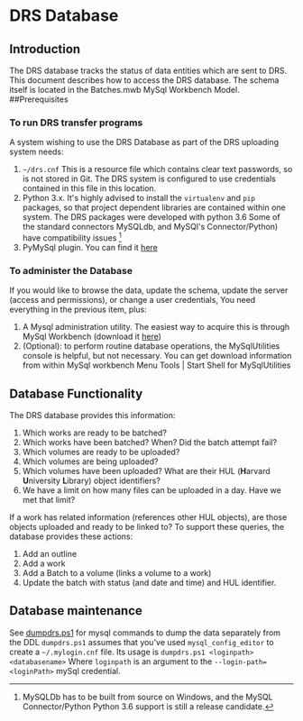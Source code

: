 # DRS Database
## Introduction
The DRS database tracks the status of data entities which are sent to DRS. This
document describes how to access the DRS database. The schema itself is located in the Batches.mwb MySql Workbench Model.
##Prerequisites
### To run DRS transfer programs
A system wishing to use the DRS Database as part of the DRS uploading system needs:
1. `~/drs.cnf` This is a resource file which contains clear text passwords, so is not stored in Git. The DRS system is configured to use credentials contained in this file in this location.
2. Python 3.x. It's highly advised to install the `virtualenv` and `pip` packages, so that project dependent libraries are contained within one system. The DRS packages were developed with python 3.6 Some of the standard connectors MySQLdb, and MySQl's Connector/Python) have compatibility issues [^1]
3. PyMySql plugin. You can find it [here](https://pypi.python.org/pypi/PyMySQL/)

[^1]: MySQLDb has to be built from source on Windows, and the MySQL Connector/Python Python 3.6 support is still a release candidate.

### To administer the Database
If you would like to browse the data, update the schema, update the server (access and permissions), or change a user credentials,  You need everything in the previous item, plus:
1. A Mysql administration utility. The easiest way to acquire this is through MySql Workbench (download it [here](https://dev.mysql.com/downloads/workbench/))
2. (Optional): to perform routine database operations, the MySqlUtilities console is helpful, but not necessary. You can get download information from within MySql workbench Menu Tools | Start Shell for MySqlUtilities  

## Database Functionality
The DRS database provides this information:
1. Which works are ready to be batched?
2. Which works have been batched? When? Did the batch attempt fail?
3. Which volumes are ready to be uploaded?
4. Which volumes are being uploaded?
5. Which volumes have been uploaded? What are their HUL (**H**arvard **U**niversity **L**ibrary) object identifiers?
6. We have a limit on how many files can be uploaded in a day. Have we met that limit?

If a work has related information (references other HUL objects), are those objects uploaded and ready to be linked to?
To support these queries, the database provides these actions:
1. Add an outline
2. Add a work
3. Add a Batch to a volume (links a volume to a work)
4. Update the batch with status (and date and time) and HUL identifier.

## Database maintenance
See [dumpdrs.ps1](bin/win/dumpdrs.ps1) for mysql commands to dump the data separately from the DDL
`dumpdrs.ps1` assumes that you've used `mysql_config_editor` to create a `~/.mylogin.cnf` file.
Its usage is `dumpdrs.ps1 <loginpath> <databasename>` Where `loginpath` is an argument to the `--login-path=<loginPath>` mySql credential.
